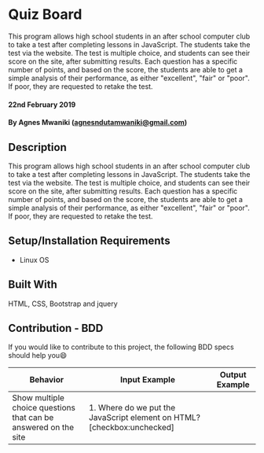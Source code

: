 # Quiz Board
This program allows high school students in an after school computer club to take a test after completing lessons in JavaScript. The students take the test via the website. The test is multiple choice, and students can see their score on the site, after submitting results. Each question has a specific number of points, and based on the score, the students are able to get a simple analysis of their performance, as either "excellent", "fair" or "poor". If poor, they are requested to retake the test.

#### 22nd February 2019
#### By Agnes Mwaniki (agnesndutamwaniki@gmail.com)

## Description
This program allows high school students in an after school computer club to take a test after completing lessons in JavaScript. The students take the test via the website. The test is multiple choice, and students can see their score on the site, after submitting results. Each question has a specific number of points, and based on the score, the students are able to get a simple analysis of their performance, as either "excellent", "fair" or "poor". If poor, they are requested to retake the test.

## Setup/Installation Requirements
* Linux OS

## Built With
HTML, CSS, Bootstrap and jquery

## Contribution - BDD
If you would like to contribute to this project, the following BDD specs should help you:smile:

Behavior                                                                                       |  Input Example                                                                                                        | Output Example
-----------------------------------------------------------------------------------------------|-----------------------------------------------------------------------------------------------------------------------|----------
Show multiple choice questions that can be answered on the site                                | 1. Where do we put the JavaScript element on HTML? [checkbox:unchecked] <script> [checkbox:unchecked]<js>             | 1. Where do we put the JavaScript element on HTML? [checkbox:checked] <script> [checkbox:unchecked]<js>
Show the points assigned to each question                                                      | 1. Where do we put the JavaScript element on HTML? [checkbox:unchecked] <script> [checkbox:unchecked]<js> (3 points)  | 1. Where do we put the JavaScript element on HTML? [checkbox:checked] <script> [3 points] [checkbox:unchecked]<js>
Allow the user to select the correct answer on the web page                                    | 1. Where do we put the JavaScript element on HTML? [checkbox:unchecked] <script> [checkbox:unchecked]<js> (3 points)  | 1. Where do we put the JavaScript element on HTML? [checkbox:checked] <script> [checkbox:unchecked]<js>
Allow the user to submit the correct answers on the web page after they are done with the quiz | submit button: [>> SUBMIT <<]                                                                                         | submit button: [>> SUBMIT <<]       
Add up the user score and convert it to a percentage                                           | 3 correct answers checked via radio buttons (4*4)= 16 points                                                          | 80%
Show the user their score after they are done submitting the quiz answers                      | submit button: [>> SUBMIT<<]                                                                                          | "Your score is "80%"
Show the user performance status after they are done submitting the quiz answers               | submit button: [>> SUBMIT<<]                                                                                          | "excellent"




## License
Detailed license information can be found here: [License information](LICENSE.md) Copyright (c) 2019 ** Agnes Mwaniki **
